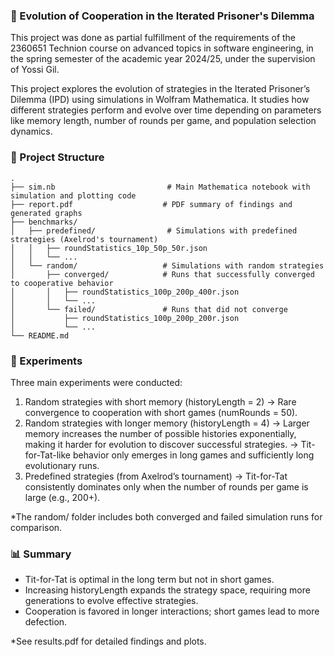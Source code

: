 ### 🧠 Evolution of Cooperation in the Iterated Prisoner's Dilemma
This project was done as partial fulfillment of the requirements of the 2360651 Technion course on advanced topics in software engineering, in the spring semester of the academic year 2024/25, under the supervision of Yossi Gil.

This project explores the evolution of strategies in the Iterated Prisoner’s Dilemma (IPD) using simulations in Wolfram Mathematica. It studies how different strategies perform and evolve over time depending on parameters like memory length, number of rounds per game, and population selection dynamics.


### 📂 Project Structure
```
.
├── sim.nb                         # Main Mathematica notebook with simulation and plotting code
├── report.pdf                    # PDF summary of findings and generated graphs
├── benchmarks/
│   ├── predefined/                # Simulations with predefined strategies (Axelrod's tournament)
│   │   ├── roundStatistics_10p_50p_50r.json
│   │   └── ...
│   └── random/                   # Simulations with random strategies
│       ├── converged/            # Runs that successfully converged to cooperative behavior
│       │   ├── roundStatistics_100p_200p_400r.json
│       │   └── ...
│       └── failed/               # Runs that did not converge
│           ├── roundStatistics_100p_200p_200r.json
│           └── ...
└── README.md
```



### 🧪 Experiments
Three main experiments were conducted:
1. Random strategies with short memory (historyLength = 2)
→ Rare convergence to cooperation with short games (numRounds = 50).
2. Random strategies with longer memory (historyLength = 4)
→ Larger memory increases the number of possible histories exponentially, making it harder for evolution to discover successful strategies.
→ Tit-for-Tat-like behavior only emerges in long games and sufficiently long evolutionary runs.
3. Predefined strategies (from Axelrod’s tournament)
→ Tit-for-Tat consistently dominates only when the number of rounds per game is large (e.g., 200+).

*The random/ folder includes both converged and failed simulation runs for comparison.

### 📊 Summary
- Tit-for-Tat is optimal in the long term but not in short games.
- Increasing historyLength expands the strategy space, requiring more generations to evolve effective strategies.
- Cooperation is favored in longer interactions; short games lead to more defection.

*See results.pdf for detailed findings and plots.
